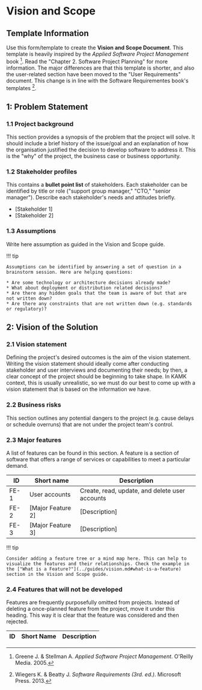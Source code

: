 # Vision and Scope

## Template Information

Use this form/template to create the **Vision and Scope Document**. This template is heavily inspired by the *Applied Software Project Management* book [^621cc8]. Read the "Chapter 2. Software Project Planning" for more information. The major differences are that this template is shorter, and also the user-related section have been moved to the "User Requirements" document. This change is in line with the Software Requirementes book's templates [^0a1d1b].

## 1: Problem Statement

### 1.1 Project background

This section provides a synopsis of the problem that the project will solve. It should include a brief history of the issue/goal and an explanation of how the organisation justified the decision to develop software to address it. This is the "why" of the project, the business case or business opportunity.

### 1.2 Stakeholder profiles

This contains a **bullet point list** of stakeholders. Each stakeholder can be identified by title or role ("support group manager," "CTO," "senior manager"). Describe each stakeholder's needs and attitudes briefly.

* [Stakeholder 1]
* [Stakeholder 2]

### 1.3 Assumptions

Write here assumption as guided in the Vision and Scope guide.

!!! tip

    Assumptions can be identified by answering a set of question in a brainstorm session. Here are helping questions:

    * Are some technology or architecture decisions already made?
    * What about deployment or distribution related decisions?
    * Are there any hidden goals that the team is aware of but that are not written down?
    * Are there any constraints that are not written down (e.g. standards or regulatory)?

## 2: Vision of the Solution

### 2.1 Vision statement

Defining the project's desired outcomes is the aim of the vision statement. Writing the vision statement should ideally come after conducting stakeholder and user interviews and documenting their needs; by then, a clear concept of the project should be beginning to take shape. In KAMK context, this is usually unrealistic, so we must do our best to come up with a vision statement that is based on the information we have.

### 2.2 Business risks

This section outlines any potential dangers to the project (e.g. cause delays or schedule overruns) that are not under the project team's control.

### 2.3 Major features

A list of features can be found in this section. A feature is a section of software that offers a range of services or capabilities to meet a particular demand.

| ID   | Short name        | Description                                    |
| ---- | ----------------- | ---------------------------------------------- |
| FE-1 | User accounts     | Create, read, update, and delete user accounts |
| FE-2 | [Major Feature 2] | [Description]                                  |
| FE-3 | [Major Feature 3] | [Description]                                  |

!!! tip

    Consider adding a feature tree or a mind map here. This can help to visualize the features and their relationships. Check the example in the ["What is a Feature?"](../guides/vision.md#what-is-a-feature) section in the Vision and Scope guide.


### 2.4 Features that will not be developed

Features are frequently purposefully omitted from projects. Instead of deleting a once-planned feature from the project, move it under this heading. This way it is clear that the feature was considered and then rejected.

| ID  | Short Name | Description |
| --- | ---------- | ----------- |

[^621cc8]: Greene J. & Stellman A. *Applied Software Project Management*. O'Reilly Media. 2005.
[^0a1d1b]: Wiegers K. & Beatty J. *Software Requirements (3rd. ed.)*. Microsoft Press. 2013.